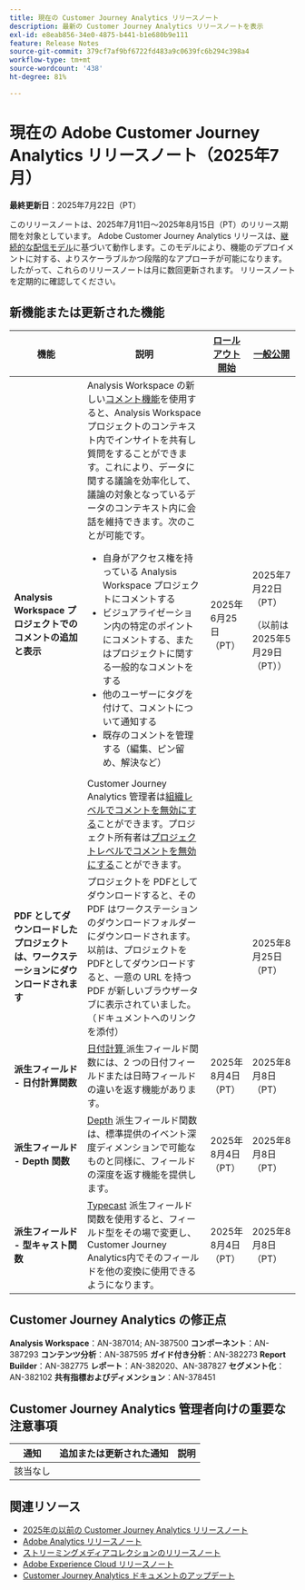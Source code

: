 ```yaml
---
title: 現在の Customer Journey Analytics リリースノート
description: 最新の Customer Journey Analytics リリースノートを表示
exl-id: e8eab856-34e0-4875-b441-b1e680b9e111
feature: Release Notes
source-git-commit: 379cf7af9bf6722fd483a9c0639fc6b294c398a4
workflow-type: tm+mt
source-wordcount: '438'
ht-degree: 81%

---
```


# 現在の Adobe Customer Journey Analytics リリースノート（2025年7月）

**最終更新日**：2025年7月22日（PT）


このリリースノートは、2025年7月11日～2025年8月15日（PT）のリリース期間を対象としています。 Adobe Customer Journey Analytics リリースは、[継続的な配信モデル](releases.md)に基づいて動作します。このモデルにより、機能のデプロイメントに対する、よりスケーラブルかつ段階的なアプローチが可能になります。 したがって、これらのリリースノートは月に数回更新されます。 リリースノートを定期的に確認してください。

## 新機能または更新された機能

| 機能 | 説明 | [ロールアウト開始](releases.md) | [一般公開](releases.md) |
| ----------- | ---------- | ------- | ---- |
| **Analysis Workspace プロジェクトでのコメントの追加と表示** | Analysis Workspace の新しい[コメント機能](https://experienceleague.adobe.com/ja/docs/analytics-platform/using/cja-workspace/build-workspace-project/comment-projects)を使用すると、Analysis Workspace プロジェクトのコンテキスト内でインサイトを共有し質問をすることができます。これにより、データに関する議論を効率化して、議論の対象となっているデータのコンテキスト内に会話を維持できます。次のことが可能です。 <ul><li>自身がアクセス権を持っている Analysis Workspace プロジェクトにコメントする</li><li>ビジュアライゼーション内の特定のポイントにコメントする、またはプロジェクトに関する一般的なコメントをする</li><li>他のユーザーにタグを付けて、コメントについて通知する</li><li>既存のコメントを管理する（編集、ピン留め、解決など）</li></ul>Customer Journey Analytics 管理者は[組織レベルでコメントを無効にする](https://experienceleague.adobe.com/ja/docs/analytics-platform/using/cja-workspace/user-preferences#ims-organization-preferences)ことができます。プロジェクト所有者は[プロジェクトレベルでコメントを無効にする](https://experienceleague.adobe.com/ja/docs/analytics-platform/using/cja-workspace/build-workspace-project/create-projects)ことができます。 | 2025年6月25日（PT） | 2025年7月22日（PT） <p>（以前は2025年5月29日（PT））</p> |
| **PDF としてダウンロードしたプロジェクトは、ワークステーションにダウンロードされます** | プロジェクトを PDFとしてダウンロードすると、その PDF はワークステーションのダウンロードフォルダーにダウンロードされます。 以前は、プロジェクトを PDFとしてダウンロードすると、一意の URL を持つ PDF が新しいブラウザータブに表示されていました。 （ドキュメントへのリンクを添付） | | 2025年8月25日（PT） |
| **派生フィールド - 日付計算関数** | [ 日付計算 ](/help/data-views/derived-fields/derived-fields.md#date-math) 派生フィールド関数には、2 つの日付フィールドまたは日時フィールドの違いを返す機能があります。 | 2025年8月4日（PT） | 2025年8月8日（PT） |
| **派生フィールド - Depth 関数** | [Depth](/help/data-views/derived-fields/derived-fields.md#depth) 派生フィールド関数は、標準提供のイベント深度ディメンションで可能なものと同様に、フィールドの深度を返す機能を提供します。 | 2025年8月4日（PT） | 2025年8月8日（PT） |
| **派生フィールド - 型キャスト関数** | [Typecast](/help/data-views/derived-fields/derived-fields.md#typecast) 派生フィールド関数を使用すると、フィールド型をその場で変更し、Customer Journey Analytics内でそのフィールドを他の変換に使用できるようになります。 | 2025年8月4日（PT） | 2025年8月8日（PT） |

## Customer Journey Analytics の修正点

**Analysis Workspace**：AN-387014; AN-387500
**コンポーネント**：AN-387293
**コンテンツ分析**：AN-387595
**ガイド付き分析**：AN-382273
**Report Builder**：AN-382775
**レポート**：AN-382020、AN-387827
**セグメント化**：AN-382102
**共有指標およびディメンション**：AN-378451


## Customer Journey Analytics 管理者向けの重要な注意事項

| 通知 | 追加または更新された通知 | 説明 |
| --- | --- | --- |
| 該当なし | | |

## 関連リソース

* [2025年の以前の Customer Journey Analytics リリースノート](/help/release-notes/2025.md)
* [Adobe Analytics リリースノート](https://experienceleague.adobe.com/docs/analytics/release-notes/latest.html?lang=ja)
* [ストリーミングメディアコレクションのリリースノート](https://experienceleague.adobe.com/docs/media-analytics/using/additional-resources/release-notes.html?lang=ja)
* [Adobe Experience Cloud リリースノート](https://experienceleague.adobe.com/docs/release-notes/experience-cloud/current.html?lang=ja)
* [Customer Journey Analytics ドキュメントのアップデート](/help/release-notes/doc-changes.md)
